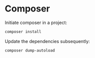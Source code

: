 # Composer
Initiate composer in a project:
```bash
composer install
```
Update the dependencies subsequently:
```bash
composer dump-autoload
```
